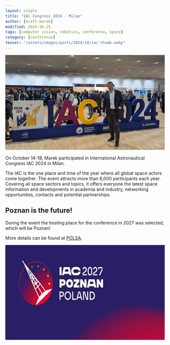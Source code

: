 ```yaml
---
layout: single
title: "IAC Congress 2024 - Milan"
author: [kraft-marek]
modified: 2024-10-25
tags: [computer vision, robotics, conference, space]
category: [conference]
teaser: "/assets/images/posts/2024/10/iac-thumb.webp"
---
```


<p align="center">
    <img src="/assets/images/posts/2024/10/iac-head.webp" height="300px" />
</p>

On October 14-18, Marek participated in International Astronautical Congress IAC 2024 in Milan.

The IAC is the one place and time of the year where all global space actors come together. The event attracts more than 6,000 participants each year. Covering all space sectors and topics, it offers everyone the latest space information and developments in academia and industry, networking opportunities, contacts and potential partnerships.


## Poznan is the future!

During the event the hosting place for the conference in 2027 was selected, which will be Poznan!

More details can be found at [POLSA](https://polsa.gov.pl/en/news/iacpoznan2027/).

<p align="center">
    <img src="/assets/images/posts/2024/10/iac-poznan.webp" height="300px" />
</p>
